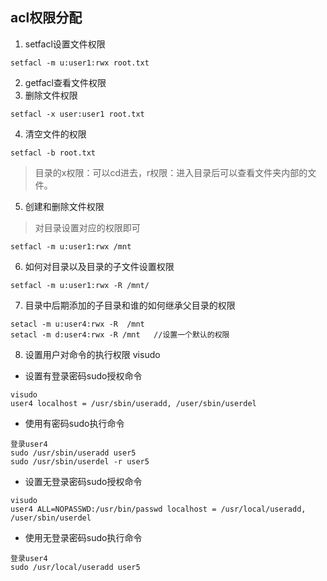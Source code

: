 ## acl权限分配
1. setfacl设置文件权限
```
setfacl -m u:user1:rwx root.txt
```
2. getfacl查看文件权限
3. 删除文件权限
```
setfacl -x user:user1 root.txt
```
4. 清空文件的权限
```
setfacl -b root.txt
```
> 目录的x权限：可以cd进去，r权限：进入目录后可以查看文件夹内部的文件。
5. 创建和删除文件权限
> 对目录设置对应的权限即可
```
setfacl -m u:user1:rwx /mnt
```
6. 如何对目录以及目录的子文件设置权限
```
setfacl -m u:user1:rwx -R /mnt/
```
7. 目录中后期添加的子目录和谁的如何继承父目录的权限
```
setacl -m u:user4:rwx -R  /mnt
setacl -m d:user4:rwx -R /mnt   //设置一个默认的权限
```
8. 设置用户对命令的执行权限 visudo
* 设置有登录密码sudo授权命令
```
visudo
user4 localhost = /usr/sbin/useradd, /user/sbin/userdel
```
* 使用有密码sudo执行命令
```
登录user4
sudo /usr/sbin/useradd user5
sudo /usr/sbin/userdel -r user5
```
* 设置无登录密码sudo授权命令
```
visudo
user4 ALL=NOPASSWD:/usr/bin/passwd localhost = /usr/local/useradd, /user/sbin/userdel
```
* 使用无登录密码sudo执行命令
```
登录user4
sudo /usr/local/useradd user5
```
